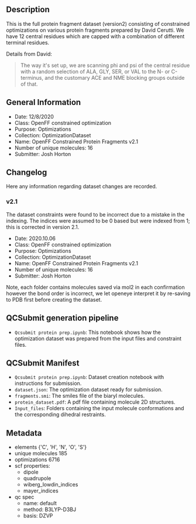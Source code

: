 ## Description

This is the full protein fragment dataset (version2) consisting of constrained optimizations on various protein fragments prepared by David Cerutti.
We have 12 central residues which are capped with a combination of different terminal residues.

Details from David:

> The way it's set up, we are scanning phi and psi of the central residue with a random selection of ALA, GLY, SER, or VAL to the N- or C-terminus, and the customary ACE and NME blocking groups outside of that.

## General Information

 - Date: 12/8/2020
 - Class: OpenFF constrained optimization 
 - Purpose: Optimizations 
 - Collection: OptimizationDataset
 - Name: OpenFF Constrained Protein Fragments v2.1
 - Number of unique molecules: 16
 - Submitter: Josh Horton
 
## Changelog

Here any information regarding dataset changes are recorded.

### v2.1

The dataset constraints were found to be incorrect due to a mistake in the indexing.
The indices were assumed to be 0 based but were indexed from 1; this is corrected in version 2.1.
 - Date: 2020.10.06
 - Class: OpenFF constrained optimization 
 - Purpose: Optimizations 
 - Collection: OptimizationDataset
 - Name: OpenFF Constrained Protein Fragments v2.1
 - Number of unique molecules: 16
 - Submitter: Josh Horton
 
Note, each folder contains molecules saved via mol2 in each confirmation however the bond order is incorrect, we let openeye interpret it by re-saving to PDB first before creating the dataset.

## QCSubmit generation pipeline

 - `Qcsubmit protein prep.ipynb`: This notebook shows how the optimization dataset was prepared from the input files and constraint files. 
 
## QCSubmit Manifest

- `Qcsubmit protein prep.ipynb`: Dataset creation notebook with instructions for submission.
- `dataset.json`: The optimization dataset ready for submission.
- `fragments.smi`: The smiles file of the biaryl molecules.
- `protein_dataset.pdf`: A pdf file containing molecule 2D structures.
- `Input_files`: Folders containing the input molecule conformations and the corresponding dihedral restraints.
 
## Metadata

- elements {'C', 'H', 'N', 'O', 'S'}
- unique molecules 185
- optimizations 6716
- scf properties:
    - dipole
    - quadrupole
    - wiberg_lowdin_indices
    - mayer_indices
- qc spec
    - name: default
    - method: B3LYP-D3BJ
    - basis: DZVP
    
